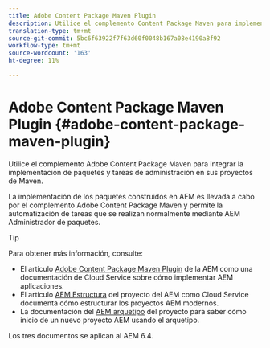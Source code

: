 ```yaml
---
title: Adobe Content Package Maven Plugin
description: Utilice el complemento Content Package Maven para implementar aplicaciones AEM
translation-type: tm+mt
source-git-commit: 5bc6f63922f7f63d60f0048b167a08e4190a8f92
workflow-type: tm+mt
source-wordcount: '163'
ht-degree: 11%

---
```



# Adobe Content Package Maven Plugin {#adobe-content-package-maven-plugin}

Utilice el complemento Adobe Content Package Maven para integrar la implementación de paquetes y tareas de administración en sus proyectos de Maven.

La implementación de los paquetes construidos en AEM es llevada a cabo por el complemento Adobe Content Package Maven y permite la automatización de tareas que se realizan normalmente mediante AEM Administrador de paquetes.

>[!TIP]
>
>Para obtener más información, consulte:
>
>* El artículo [Adobe Content Package Maven Plugin](https://experienceleague.adobe.com/docs/experience-manager-cloud-service/implementing/developer-tools/maven-plugin.html?lang=en#developer-tools) de la AEM como una documentación de Cloud Service sobre cómo implementar AEM aplicaciones.
>* El artículo [AEM Estructura](https://docs.adobe.com/content/help/es-ES/experience-manager-cloud-service/implementing/developing/aem-project-content-package-structure.html) del proyecto del AEM como Cloud Service documenta cómo estructurar los proyectos AEM modernos.
>* La documentación del [AEM arquetipo](https://docs.adobe.com/content/help/es-ES/experience-manager-core-components/using/developing/archetype/overview.html) del proyecto para saber cómo inicio de un nuevo proyecto AEM usando el arquetipo.

>
>
Los tres documentos se aplican al AEM 6.4.
